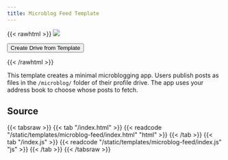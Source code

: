 ```yaml
---
title: Microblog Feed Template
---
```


{{< rawhtml >}}
<img class="template-thumb" src="/templates/microblog-feed.png">

<button class="create-drive">Create Drive from Template</button>

<script>
  const TEMPLATE_ROOT = '/templates/microblog-feed'
  const TEMPLATE_TITLE = 'My Feed'
  window.TEMPLATE_FILES = [
    '/index.html',
    '/index.js',
    '/index.css'
  ]
</script>
<script src="/templates/index.js"></script>
{{< /rawhtml >}}

This template creates a minimal microblogging app. Users publish posts as files in the `/microblog/` folder of their profile drive. The app uses your address book to choose whose posts to fetch.

## Source

{{< tabsraw >}}
{{< tab "/index.html" >}}
{{< readcode "/static/templates/microblog-feed/index.html" "html" >}}
{{< /tab >}}
{{< tab "/index.js" >}}
{{< readcode "/static/templates/microblog-feed/index.js" "js" >}}
{{< /tab >}}
{{< /tabsraw >}}